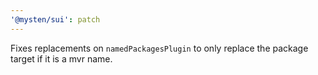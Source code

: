 ```yaml
---
'@mysten/sui': patch
---
```


Fixes replacements on `namedPackagesPlugin` to only replace the package target if it is a mvr name.
